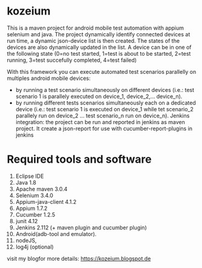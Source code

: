# kozeium
This is a maven project for android mobile test automation with appium selenium and java. The project dynamically identify connected devices at run time, a dynamic json-device list is then created. The states of the devices are also dynamically updated in the list. A device can be in one of the following state (0=no test started, 1=test is about to be started, 2=test running, 3=test succefully completed, 4=test failed)

With this framework you can execute automated test scenarios parallelly on multiples android mobile devices:
- by running a test scenario simultaneously on different devices (i.e.: test scenario 1 is parallely executed on device_1, device_2,... device_n).
- by running different tests scenarios simultaneously each on a dedicated device (i.e.: test scenario 1 is executed on device_1 while tet scenario_2 parallely run on device_2 ... test scenario_n run on device_n).
Jenkins integration: the project can be run and reported in jenkins as maven project. It create a json-report for use with cucumber-report-plugins in jenkins

# Required tools and software

1. Eclipse IDE
2. Java 1.8
3. Apache maven 3.0.4
4. Selenium 3.4.0
5. Appium-java-client 4.1.2
6. Appium 1.7.2
7. Cucumber 1.2.5
8. junit 4.12
9. Jenkins 2.112 (+ maven plugin and cucumber plugin)
10. Android(adb-tool and emulator).
11. nodeJS,
12. log4j (optional)

visit my blogfor more details: https://kozeium.blogspot.de



